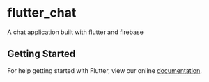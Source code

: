 # flutter_chat

A chat application built with flutter and firebase

## Getting Started

For help getting started with Flutter, view our online
[documentation](https://flutter.io/).
